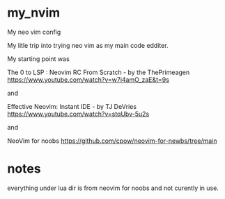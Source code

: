 # my_nvim
My neo vim config

My litle trip into trying neo vim as my main code edditer.

My starting point was

The 0 to LSP : Neovim RC From Scratch - by the ThePrimeagen
https://www.youtube.com/watch?v=w7i4amO_zaE&t=9s

and 

Effective Neovim: Instant IDE - by TJ DeVries
https://www.youtube.com/watch?v=stqUbv-5u2s

and 

NeoVim for noobs
https://github.com/cpow/neovim-for-newbs/tree/main

# notes
everything under lua dir is from neovim for noobs and not curently in use.
